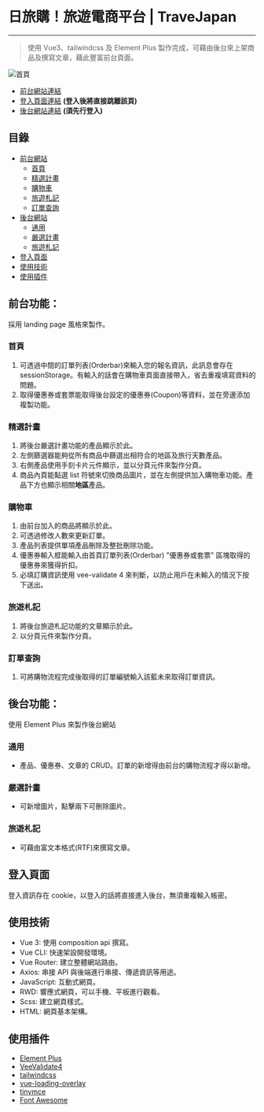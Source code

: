# 日旅購！旅遊電商平台 | TraveJapan

---

> 使用 Vue3、tailwindcss 及 Element Plus 製作完成，可藉由後台來上架商品及撰寫文章，藉此豐富前台頁面。

![首頁](https://i.imgur.com/XhuHbcv.jpg)

- [前台網站連結](https://bardkidd.github.io/traveljp/#/homepage)
- [登入頁面連結](https://bardkidd.github.io/traveljp/#/login) **(登入後將直接跳離該頁)**
- [後台網站連結](https://bardkidd.github.io/traveljp/#/admin) **(須先行登入)**

## 目錄

- [前台網站](#前台功能)
  - [首頁](#首頁)
  - [精選計畫](#精選計畫)
  - [購物車](#購物車)
  - [旅遊札記](#旅遊札記)
  - [訂單查詢](#訂單查詢)
- [後台網站](#後台功能)
  - [通用](#通用)
  - [嚴選計畫](#嚴選計畫)
  - [旅遊札記](#旅遊札記)
- [登入頁面](#登入頁面)
- [使用技術](#使用技術)
- [使用插件](#使用插件)

## **前台功能：**

採用 landing page 風格來製作。

### **首頁**

1. 可透過中間的訂單列表(Orderbar)來輸入您的報名資訊，此訊息會存在 sessionStorage。有輸入的話會在購物車頁面直接帶入，省去重複填寫資料的問題。
2. 取得優惠券或套票能取得後台設定的優惠券(Coupon)等資料，並在旁邊添加複製功能。

### **精選計畫**

1. 將後台嚴選計畫功能的產品顯示於此。
2. 左側篩選器能夠從所有商品中篩選出相符合的地區及旅行天數產品。
3. 右側產品使用手刻卡片元件顯示，並以分頁元件來製作分頁。
4. 商品內頁能點選 list 符號來切換商品圖片，並在左側提供加入購物車功能。產品下方也顯示相關**地區**產品。

### **購物車**

1. 由前台加入的商品將顯示於此。
2. 可透過修改人數來更新訂單。
3. 產品列表提供單項產品刪除及整批刪除功能。
4. 優惠券輸入框能輸入由首頁訂單列表(Orderbar) "優惠券或套票" 區塊取得的優惠券來獲得折扣。
5. 必填訂購資訊使用 vee-validate 4 來判斷，以防止用戶在未輸入的情況下按下送出。

### **旅遊札記**

1. 將後台旅遊札記功能的文章顯示於此。
2. 以分頁元件來製作分頁。

### **訂單查詢**

1. 可將購物流程完成後取得的訂單編號輸入該藍未來取得訂單資訊。

## **後台功能：**

使用 Element Plus 來製作後台網站

### **通用**

- 產品、優惠券、文章的 CRUD。訂單的新增得由前台的購物流程才得以新增。

### **嚴選計畫**

- 可新增圖片，點擊兩下可刪除圖片。

### **旅遊札記**

- 可藉由富文本格式(RTF)來撰寫文章。

## **登入頁面**

登入資訊存在 cookie，以登入的話將直接進入後台，無須重複輸入帳密。

## **使用技術**

- Vue 3: 使用 composition api 撰寫。
- Vue CLI: 快速架設開發環境。
- Vue Router: 建立整體網站路由。
- Axios: 串接 API 與後端進行串接、傳遞資訊等用途。
- JavaScript: 互動式網頁。
- RWD: 響應式網頁，可以手機、平板進行觀看。
- Scss: 建立網頁樣式。
- HTML: 網頁基本架構。

## **使用插件**

- [Element Plus](https://element-plus.org/zh-CN/)
- [VeeValidate4](https://vee-validate.logaretm.com/v4/)
- [tailwindcss](https://tailwindcss.com/)
- [vue-loading-overlay](https://www.npmjs.com/package/vue-loading-overlay)
- [tinymce](https://www.tiny.cloud/)
- [Font Awesome](https://fontawesome.com/)
